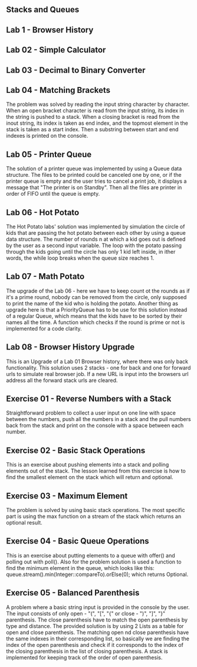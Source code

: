 Stacks and Queues
-

Lab 1 - Browser History
-

Lab 02 - Simple Calculator
-

Lab 03 - Decimal to Binary Converter
-

Lab 04 - Matching Brackets
-

The problem was solved by reading the input string character by character. When an open bracket character is read from the input string, its index in the string is pushed to a stack. When a closing bracket is read from the inout string, its index is taken as end index, and the topmost element in the stack is taken as a start index. Then a substring between start and end indexes is printed on the console. 

Lab 05 - Printer Queue
-

The solution of a printer queue was implemented by using a Queue data structure. The files to be printed could be canceled one by one, or if the printer queue is empty and the user tries to cancel a print job, it displays a message that "The printer is on Standby". Then all the files are printer in order of FIFO until the queue is empty. 

Lab 06 - Hot Potato
-

The Hot Potato labs' solution was implemented by simulation the circle of kids that are passing the hot potato between each other by using a queue data structure. The number of rounds n at which a kid goes out is defined by the user as a second input variable. The loop with the potato passing through the kids going until the circle has only 1 kid left inside, in ither words, the while loop breaks when the queue size reaches 1.

Lab 07 - Math Potato
-

The upgrade of the Lab 06 - here we have to keep count ot the rounds as if it's a prime round, nobody can be removed from the circle, only supposed to print the name of the kid who is holding the potato. Another thing as upgrade here is that a PriorityQueue has to be use for this solution instead of a regular Queue, which means that the kids have to be sorted by their names all the time. A function which checks if the round is prime or not is implemented for a code clarity. 

Lab 08 - Browser History Upgrade
-

This is an Upgrade of a Lab 01 Browser history, where there was only back functionality. This solution uses 2 stacks - one for back and one for forward urls to simulate real browser job. If a new URL is input into the browsers url address all the forward stack urls are cleared. 

Exercise 01 - Reverse Numbers with a Stack
-

Straightforward problem to collect a user input on one line with space between the numbers, push all the numbers in a stack and the pull numbers back from the stack and print on the console with a space between each number. 

Exercise 02 - Basic Stack Operations
-

This is an exercise about pushing elements into a stack and polling elements out of the stack. The lesson learned from this exercise is how to find the smallest element on the stack which will return and optional.

Exercise 03 - Maximum Element
-

The problem is solved by using basic stack operations. The most specific part is using the max function on a stream of the stack which returns an optional result. 

Exercise 04 - Basic Queue Operations
-

This is an exercise about putting elements to a queue with offer() and polling out with poll(). Also for the problem
solution is used a function to find the minimum element in the queue, which looks like this:
queue.stream().min(Integer::compareTo).orElse(0); which returns Optional.

Exercise 05 - Balanced Parenthesis
-

A problem where a basic string input is provided in the console by the user. The input consists of only open - "(", "[", "{" 
or close - ")", "]", "}" parenthesis. The close parenthesis have to match the open parenthesis by type and distance. 
The provided solution is by using 2 Lists as a table for open and close parenthesis. The matching open nd close parenthesis
have the same indexes in their corresponding list, so basically we are finding the index of the open parenthesis and check
if it corresponds to the index of the closing parenthesis in the list of closing parenthesis. A stack is implemented for 
keeping track of the order of open parenthesis.